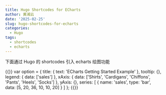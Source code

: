 ```yaml
---
title: Hugo Shortcodes for ECharts
author: 黄湘云
date: '2025-02-25'
slug: hugo-shortcodes-for-echarts
categories:
  - Hugo
tags:
  - shortcodes
  - echarts
---
```



下面通过 Hugo 的 shortcodes 引入 echarts 绘图功能

{{<echarts width="900px" height="600px">}}
var option = {
  title: {
    text: 'ECharts Getting Started Example'
  },
  tooltip: {},
  legend: {
    data: ['sales']
  },
  xAxis: {
    data: ['Shirts', 'Cardigans', 'Chiffons', 'Pants', 'Heels', 'Socks']
  },
  yAxis: {},
  series: [
    {
      name: 'sales',
      type: 'bar',
      data: [5, 20, 36, 10, 10, 20]
    }
  ]
};
{{</echarts>}}
